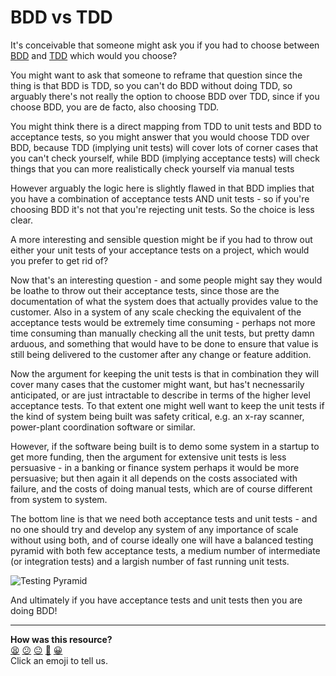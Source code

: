 BDD vs TDD
==========

It's conceivable that someone might ask you if you had to choose between [BDD](bdd.md) and [TDD](tdd.md) which would you choose?

You might want to ask that someone to reframe that question since the thing is that BDD is TDD, so you can't do BDD without doing TDD, so arguably there's not really the option to choose BDD over TDD, since if you choose BDD, you are de facto, also choosing TDD.

You might think there is a direct mapping from TDD to unit tests and BDD to acceptance tests, so you might answer that you would choose TDD over BDD, because TDD (implying unit tests) will cover lots of corner cases that you can't check yourself, while BDD (implying acceptance tests) will check things that you can more realistically check yourself via manual tests

However arguably the logic here is slightly flawed in that BDD implies that you have a combination of acceptance tests AND unit tests - so if you're choosing BDD it's not that you're rejecting unit tests. So the choice is less clear.

A more interesting and sensible question might be if you had to throw out either your unit tests of your acceptance tests on a project, which would you prefer to get rid of?

Now that's an interesting question - and some people might say they would be loathe to throw out their acceptance tests, since those are the documentation of what the system does that actually provides value to the customer.  Also in a system of any scale checking the equivalent of the acceptance tests would be extremely time consuming - perhaps not more time consuming than manually checking all the unit tests, but pretty damn arduous, and something that would have to be done to ensure that value is still being delivered to the customer after any change or feature addition.

Now the argument for keeping the unit tests is that in combination they will cover many cases that the customer might want, but has't necnessarily anticipated, or are just intractable to describe in terms of the higher level acceptance tests. To that extent one might well want to keep the unit tests if the kind of system being built was safety critical, e.g. an x-ray scanner, power-plant coordination software or similar.

However, if the software being built is to demo some system in a startup to get more funding, then the argument for extensive unit tests is less persuasive - in a banking or finance system perhaps it would be more persuasive; but then again it all depends on the costs associated with failure, and the costs of doing manual tests, which are of course different from system to system.

The bottom line is that we need both acceptance tests and unit tests - and no one should try and develop any system of any importance of scale without using both, and of course ideally one will have a balanced testing pyramid with both few acceptance tests, a medium number of intermediate (or integration tests) and a largish number of fast running unit tests.

![Testing Pyramid](../images/test_pyramid.gif)

And ultimately if you have acceptance tests and unit tests then you are doing BDD!

<!-- BEGIN GENERATED SECTION DO NOT EDIT -->

---

**How was this resource?**  
[😫](https://airtable.com/shrUJ3t7KLMqVRFKR?prefill_Repository=course&prefill_File=pills/bdd_or_tdd.md&prefill_Sentiment=😫) [😕](https://airtable.com/shrUJ3t7KLMqVRFKR?prefill_Repository=course&prefill_File=pills/bdd_or_tdd.md&prefill_Sentiment=😕) [😐](https://airtable.com/shrUJ3t7KLMqVRFKR?prefill_Repository=course&prefill_File=pills/bdd_or_tdd.md&prefill_Sentiment=😐) [🙂](https://airtable.com/shrUJ3t7KLMqVRFKR?prefill_Repository=course&prefill_File=pills/bdd_or_tdd.md&prefill_Sentiment=🙂) [😀](https://airtable.com/shrUJ3t7KLMqVRFKR?prefill_Repository=course&prefill_File=pills/bdd_or_tdd.md&prefill_Sentiment=😀)  
Click an emoji to tell us.

<!-- END GENERATED SECTION DO NOT EDIT -->

